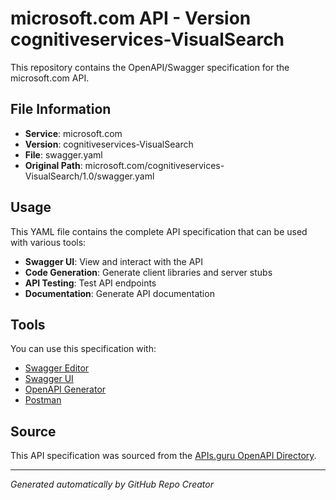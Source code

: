 # microsoft.com API - Version cognitiveservices-VisualSearch

This repository contains the OpenAPI/Swagger specification for the microsoft.com API.

## File Information

- **Service**: microsoft.com
- **Version**: cognitiveservices-VisualSearch
- **File**: swagger.yaml
- **Original Path**: microsoft.com/cognitiveservices-VisualSearch/1.0/swagger.yaml

## Usage

This YAML file contains the complete API specification that can be used with various tools:

- **Swagger UI**: View and interact with the API
- **Code Generation**: Generate client libraries and server stubs
- **API Testing**: Test API endpoints
- **Documentation**: Generate API documentation

## Tools

You can use this specification with:

- [Swagger Editor](https://editor.swagger.io/)
- [Swagger UI](https://swagger.io/tools/swagger-ui/)
- [OpenAPI Generator](https://openapi-generator.tech/)
- [Postman](https://www.postman.com/)

## Source

This API specification was sourced from the [APIs.guru OpenAPI Directory](https://github.com/APIs-guru/openapi-directory).

---

*Generated automatically by GitHub Repo Creator*
